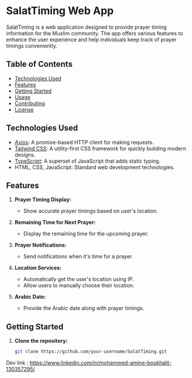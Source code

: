# SalatTiming Web App

SalatTiming is a web application designed to provide prayer timing information for the Muslim community. The app offers various features to enhance the user experience and help individuals keep track of prayer timings conveniently.

## Table of Contents

- [Technologies Used](#technologies-used)
- [Features](#features)
- [Getting Started](#getting-started)
- [Usage](#usage)
- [Contributing](#contributing)
- [License](#license)

## Technologies Used

- [Axios](https://github.com/axios/axios): A promise-based HTTP client for making requests.
- [Tailwind CSS](https://tailwindcss.com/): A utility-first CSS framework for quickly building modern designs.
- [TypeScript](https://www.typescriptlang.org/): A superset of JavaScript that adds static typing.
- HTML, CSS, JavaScript: Standard web development technologies.

## Features

1. **Prayer Timing Display:**
   - Show accurate prayer timings based on user's location.

2. **Remaining Time for Next Prayer:**
   - Display the remaining time for the upcoming prayer.

3. **Prayer Notifications:**
   - Send notifications when it's time for a prayer.

4. **Location Services:**
   - Automatically get the user's location using IP.
   - Allow users to manually choose their location.

5. **Arabic Date:**
   - Provide the Arabic date along with prayer timings.

## Getting Started

1. **Clone the repository:**
   ```bash
   git clone https://github.com/your-username/SalatTiming.git

Dev link : https://www.linkedin.com/in/mohammed-amine-boukhalit-130357295/
